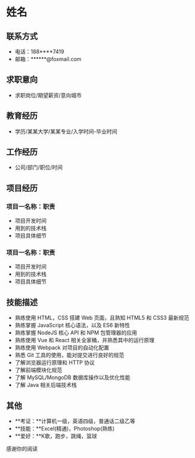 # 姓名

## 联系方式

- 电话：188****7419
- 邮箱：******@foxmail.com

## 求职意向

- 求职岗位/期望薪资/意向城市

## 教育经历

- 学历/某某大学/某某专业/入学时间-毕业时间

## 工作经历

- 公司/部门/职位/时间

## 项目经历

### 项目一名称：职责

- 项目开发时间
- 用到的技术栈
- 项目具体细节

### 项目一名称：职责

- 项目开发时间
- 用到的技术栈
- 项目具体细节

## 技能描述

+ 熟练使用 HTML，CSS 搭建 Web 页面，且熟知 HTML5 和 CSS3 最新规范
+ 熟练掌握 JavaScript 核心语法，以及 ES6 新特性
+ 熟练掌握 NodeJS 核心 API 和 NPM 包管理器的应用
+ 熟练使用 Vue 和 React 相关全家桶，并熟悉其中的运行原理
+ 熟练使用 Webpack 对项目的自动化配置
+ 熟悉 Git 工具的使用，能对提交进行良好的规范
+ 了解浏览器运行原理和 HTTP 协议
+ 了解前端模块化规范
+ 了解 MySQL/MongoDB 数据库操作以及优化性能
+ 了解 Java 相关后端技术栈

## 其他
+ **考证：**计算机一级，英语四级，普通话二级乙等
+ **技能：**Excel(精通)，Photoshop(熟练)
+ **爱好：**K歌，跑步，跳绳，篮球

感谢你的阅读
